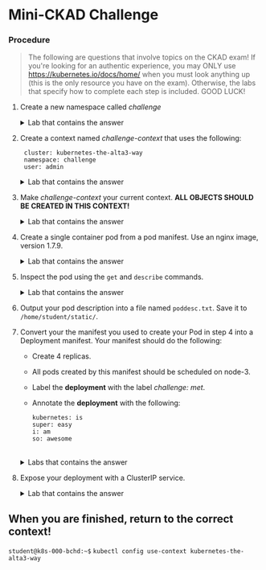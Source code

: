 # Mini-CKAD Challenge

### Procedure
>The following are questions that involve topics on the CKAD exam! If you're looking for an authentic experience, you may ONLY use https://kubernetes.io/docs/home/ when you must look anything up (this is the only resource you have on the exam). Otherwise, the labs that specify how to complete each step is included. GOOD LUCK!

1. Create a new namespace called *challenge*
    <br>
    <details><summary>Lab that contains the answer</summary>
    See Lab 03
    </details>
0. Create a context named *challenge-context* that uses the following:

        cluster: kubernetes-the-alta3-way
        namespace: challenge
        user: admin

    <details><summary>Lab that contains the answer</summary>
    See Lab 05
    </details>
0. Make *challenge-context* your current context. **ALL OBJECTS SHOULD BE CREATED IN THIS CONTEXT!**
    <br>
    <details><summary>Lab that contains the answer</summary>
    See Lab 05
    </details>   

0. Create a single container pod from a pod manifest. Use an nginx image, version 1.7.9.
    <br>
    <details><summary>Lab that contains the answer</summary>
    See Lab 08
    </details>
0. Inspect the pod using the `get` and `describe` commands.
    <br>
    <details><summary>Lab that contains the answer</summary>
    See Labs 06 & 07
    </details>
0. Output your pod description into a file named `poddesc.txt`. Save it to `/home/student/static/`.
0. Convert your the manifest you used to create your Pod in step 4 into a Deployment manifest. Your manifest should do the following:
    - Create 4 replicas.
    - All pods created by this manifest should be scheduled on node-3.
    - Label the **deployment** with the label *challenge: met*.
    - Annotate the **deployment** with the following:
    
          kubernetes: is
          super: easy
          i: am
          so: awesome
          
    <br>
    <details><summary>Labs that contains the answer</summary>
    See Labs 12, 13, and 16
    </details>
0. Expose your deployment with a ClusterIP service.
    <details><summary>Lab that contains the answer</summary>
    See Lab 30
    </details>
    
## When you are finished, return to the correct context!

`student@k8s-000-bchd:~$` `kubectl config use-context kubernetes-the-alta3-way`
